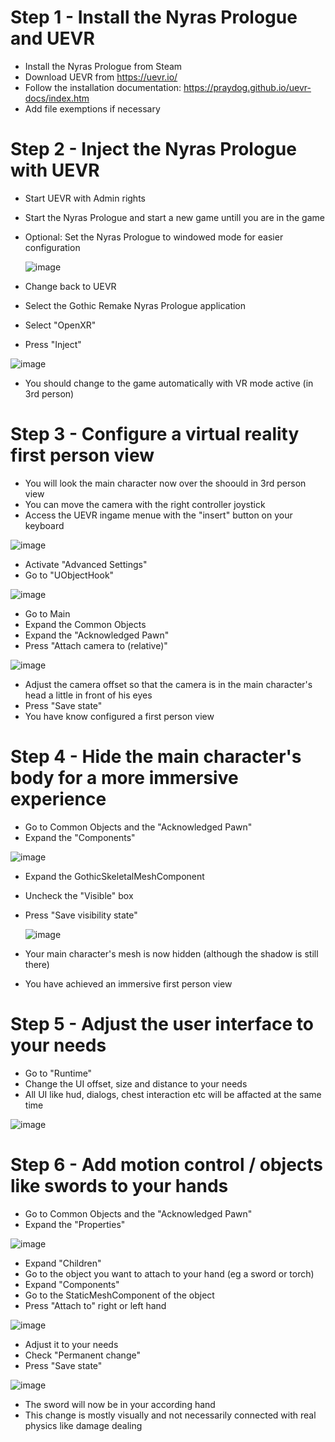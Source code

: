 # Step 1 - Install the Nyras Prologue and UEVR 
* Install the Nyras Prologue from Steam
* Download UEVR from https://uevr.io/
* Follow the installation documentation: https://praydog.github.io/uevr-docs/index.htm
* Add file exemptions if necessary

 # Step 2 - Inject the Nyras Prologue with UEVR
* Start UEVR with Admin rights
* Start the Nyras Prologue and start a new game untill you are in the game
* Optional: Set the Nyras Prologue to windowed mode for easier configuration
  
  ![image](https://github.com/user-attachments/assets/f97ae881-51ca-486d-b1e3-deb5496c7f76)

*  Change back to UEVR
*  Select the Gothic Remake Nyras Prologue application
*  Select "OpenXR"
*  Press "Inject"
  
  ![image](https://github.com/user-attachments/assets/ca7b6d00-3691-4e81-bbe0-d1624d30d399)

*  You should change to the game automatically with VR mode active (in 3rd person)

 # Step 3 - Configure a virtual reality first person view
*  You will look the main character now over the shoould in 3rd person view
*  You can move the camera with the right controller joystick
*  Access the UEVR ingame menue with the "insert" button on your keyboard

  ![image](https://github.com/user-attachments/assets/29aa35f3-4eac-4181-b0ec-b8baec07d354)

*  Activate "Advanced Settings"
*  Go to "UObjectHook"

  ![image](https://github.com/user-attachments/assets/0fab4fdb-61b7-4bc2-8ca6-02275f2614b7)

*  Go to Main
*  Expand the Common Objects
*  Expand the "Acknowledged Pawn"
*  Press "Attach camera to (relative)"

  ![image](https://github.com/user-attachments/assets/7780db16-ba80-486d-b4af-b334c69bd722)

*  Adjust the camera offset so that the camera is in the main character's head a little in front of his eyes
*  Press "Save state"
*  You have know configured a first person view

 # Step 4 - Hide the main character's body for a more immersive experience
 *  Go to Common Objects and the "Acknowledged Pawn"
 *  Expand the "Components"

   ![image](https://github.com/user-attachments/assets/bf90ad62-692b-4303-8b10-c9394fe00ce8)

* Expand the GothicSkeletalMeshComponent
* Uncheck the "Visible" box
* Press "Save visibility state"

  ![image](https://github.com/user-attachments/assets/7f0dada3-0792-4233-b693-d3388e24b512)

* Your main character's mesh is now hidden (although the shadow is still there)
* You have achieved an immersive first person view

 # Step 5 - Adjust the user interface to your needs
 *  Go to "Runtime"
 *  Change the UI offset, size and distance to your needs
 *  All UI like hud, dialogs, chest interaction etc will be affacted at the same time

   ![image](https://github.com/user-attachments/assets/2174e2f3-bc04-4382-b079-4005573357b7)

 # Step 6 - Add motion control / objects like swords to your hands 
 *  Go to Common Objects and the "Acknowledged Pawn"
 *  Expand the "Properties"

   ![image](https://github.com/user-attachments/assets/72b83952-30e8-412d-8745-0e8b94ff300c)

 *  Expand "Children"
 *  Go to the object you want to attach to your hand (eg a sword or torch)
 *  Expand "Components"
 *  Go to the StaticMeshComponent of the object
 *  Press "Attach to" right or left hand

   ![image](https://github.com/user-attachments/assets/e9f5b09b-8cff-4385-afb4-f4f6d8d021be)

 *  Adjust it to your needs
 *  Check "Permanent change"
 *  Press "Save state"

  ![image](https://github.com/user-attachments/assets/55dbf1d0-08c4-4258-9fef-212a18526d95)

 *  The sword will now be in your according hand
 *  This change is mostly visually and not necessarily connected with real physics like damage dealing
